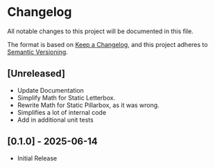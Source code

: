 # Changelog
All notable changes to this project will be documented in this file.

The format is based on [Keep a Changelog](https://keepachangelog.com/en/1.1.0/),
and this project adheres to [Semantic Versioning](https://semver.org/spec/v2.0.0.html).


## [Unreleased]
- Update Documentation
- Simplify Math for Static Letterbox.
- Rewrite Math for Static Pillarbox, as it was wrong.
- Simplifies a lot of internal code
- Add in additional unit tests

## [0.1.0] - 2025-06-14
- Initial Release
